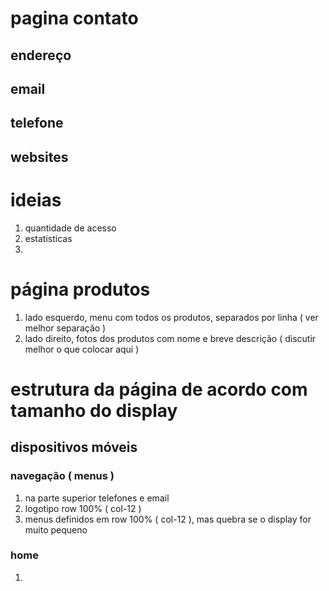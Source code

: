 # pagina contato
## endereço		
## email
## telefone
## websites

# ideias
1. quantidade de acesso
2. estatisticas
3. 

# página produtos
1. lado esquerdo, menu com todos os produtos, separados por linha ( ver melhor separação )
2. lado direito, fotos dos produtos com nome e breve descrição ( discutir melhor o que colocar aqui )

# estrutura da página de acordo com tamanho do display
## dispositivos móveis
### navegação ( menus )
1. na parte superior telefones e email
2. logotipo row 100% ( col-12 )
3. menus definidos em row 100% ( col-12 ), mas quebra se o display for muito pequeno

### home
1. 